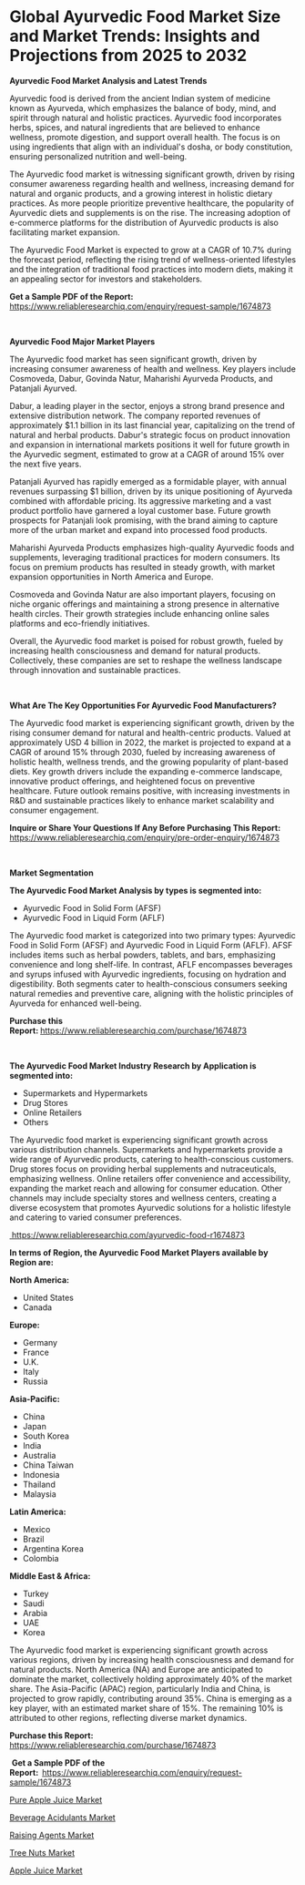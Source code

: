 <p><h1>Global Ayurvedic Food Market Size and Market Trends: Insights and Projections from 2025 to 2032</h1></p><p><strong>Ayurvedic Food Market Analysis and Latest Trends</strong></p>
<p><p>Ayurvedic food is derived from the ancient Indian system of medicine known as Ayurveda, which emphasizes the balance of body, mind, and spirit through natural and holistic practices. Ayurvedic food incorporates herbs, spices, and natural ingredients that are believed to enhance wellness, promote digestion, and support overall health. The focus is on using ingredients that align with an individual's dosha, or body constitution, ensuring personalized nutrition and well-being.</p><p>The Ayurvedic food market is witnessing significant growth, driven by rising consumer awareness regarding health and wellness, increasing demand for natural and organic products, and a growing interest in holistic dietary practices. As more people prioritize preventive healthcare, the popularity of Ayurvedic diets and supplements is on the rise. The increasing adoption of e-commerce platforms for the distribution of Ayurvedic products is also facilitating market expansion. </p><p>The Ayurvedic Food Market is expected to grow at a CAGR of 10.7% during the forecast period, reflecting the rising trend of wellness-oriented lifestyles and the integration of traditional food practices into modern diets, making it an appealing sector for investors and stakeholders.</p></p>
<p><strong>Get a Sample PDF of the Report:&nbsp;</strong> <a href="https://www.reliableresearchiq.com/enquiry/request-sample/1674873?utm_campaign=1087&utm_medium=2&utm_source=Github&utm_content=ia&utm_term=14022025&utm_id=ayurvedic-food">https://www.reliableresearchiq.com/enquiry/request-sample/1674873</a></p>
<p>&nbsp;</p>
<p><strong>Ayurvedic Food Major Market Players</strong></p>
<p><p>The Ayurvedic food market has seen significant growth, driven by increasing consumer awareness of health and wellness. Key players include Cosmoveda, Dabur, Govinda Natur, Maharishi Ayurveda Products, and Patanjali Ayurved. </p><p>Dabur, a leading player in the sector, enjoys a strong brand presence and extensive distribution network. The company reported revenues of approximately $1.1 billion in its last financial year, capitalizing on the trend of natural and herbal products. Dabur's strategic focus on product innovation and expansion in international markets positions it well for future growth in the Ayurvedic segment, estimated to grow at a CAGR of around 15% over the next five years.</p><p>Patanjali Ayurved has rapidly emerged as a formidable player, with annual revenues surpassing $1 billion, driven by its unique positioning of Ayurveda combined with affordable pricing. Its aggressive marketing and a vast product portfolio have garnered a loyal customer base. Future growth prospects for Patanjali look promising, with the brand aiming to capture more of the urban market and expand into processed food products.</p><p>Maharishi Ayurveda Products emphasizes high-quality Ayurvedic foods and supplements, leveraging traditional practices for modern consumers. Its focus on premium products has resulted in steady growth, with market expansion opportunities in North America and Europe.</p><p>Cosmoveda and Govinda Natur are also important players, focusing on niche organic offerings and maintaining a strong presence in alternative health circles. Their growth strategies include enhancing online sales platforms and eco-friendly initiatives.</p><p>Overall, the Ayurvedic food market is poised for robust growth, fueled by increasing health consciousness and demand for natural products. Collectively, these companies are set to reshape the wellness landscape through innovation and sustainable practices.</p></p>
<p>&nbsp;</p>
<p><strong>What Are The Key Opportunities For Ayurvedic Food Manufacturers?</strong></p>
<p><p>The Ayurvedic food market is experiencing significant growth, driven by the rising consumer demand for natural and health-centric products. Valued at approximately USD 4 billion in 2022, the market is projected to expand at a CAGR of around 15% through 2030, fueled by increasing awareness of holistic health, wellness trends, and the growing popularity of plant-based diets. Key growth drivers include the expanding e-commerce landscape, innovative product offerings, and heightened focus on preventive healthcare. Future outlook remains positive, with increasing investments in R&D and sustainable practices likely to enhance market scalability and consumer engagement.</p></p>
<p><strong>Inquire or Share Your Questions If Any Before Purchasing This Report:</strong> <a href="https://www.reliableresearchiq.com/enquiry/pre-order-enquiry/1674873?utm_campaign=1087&utm_medium=2&utm_source=Github&utm_content=ia&utm_term=14022025&utm_id=ayurvedic-food">https://www.reliableresearchiq.com/enquiry/pre-order-enquiry/1674873</a></p>
<p>&nbsp;</p>
<p><strong>Market Segmentation</strong></p>
<p><strong>The Ayurvedic Food Market Analysis by types is segmented into:</strong></p>
<p><ul><li>Ayurvedic Food in Solid Form (AFSF)</li><li>Ayurvedic Food in Liquid Form (AFLF)</li></ul></p>
<p><p>The Ayurvedic food market is categorized into two primary types: Ayurvedic Food in Solid Form (AFSF) and Ayurvedic Food in Liquid Form (AFLF). AFSF includes items such as herbal powders, tablets, and bars, emphasizing convenience and long shelf-life. In contrast, AFLF encompasses beverages and syrups infused with Ayurvedic ingredients, focusing on hydration and digestibility. Both segments cater to health-conscious consumers seeking natural remedies and preventive care, aligning with the holistic principles of Ayurveda for enhanced well-being.</p></p>
<p><strong>Purchase this Report:&nbsp;</strong><a href="https://www.reliableresearchiq.com/purchase/1674873?utm_campaign=1087&utm_medium=2&utm_source=Github&utm_content=ia&utm_term=14022025&utm_id=ayurvedic-food">https://www.reliableresearchiq.com/purchase/1674873</a></p>
<p>&nbsp;</p>
<p><strong>The Ayurvedic Food Market Industry Research by Application is segmented into:</strong></p>
<p><ul><li>Supermarkets and Hypermarkets</li><li>Drug Stores</li><li>Online Retailers</li><li>Others</li></ul></p>
<p><p>The Ayurvedic food market is experiencing significant growth across various distribution channels. Supermarkets and hypermarkets provide a wide range of Ayurvedic products, catering to health-conscious customers. Drug stores focus on providing herbal supplements and nutraceuticals, emphasizing wellness. Online retailers offer convenience and accessibility, expanding the market reach and allowing for consumer education. Other channels may include specialty stores and wellness centers, creating a diverse ecosystem that promotes Ayurvedic solutions for a holistic lifestyle and catering to varied consumer preferences.</p></p>
<p><a href="https://www.reliableresearchiq.com/ayurvedic-food-r1674873?utm_campaign=1087&utm_medium=2&utm_source=Github&utm_content=ia&utm_term=14022025&utm_id=ayurvedic-food">&nbsp;https://www.reliableresearchiq.com/ayurvedic-food-r1674873</a></p>
<p><strong>In terms of Region, the Ayurvedic Food Market Players available by Region are:</strong></p>
<p>
    <p> <strong> North America: </strong>
        <ul>
            <li>United States</li>
            <li>Canada</li>
        </ul>
        </p> 
    <p> <strong> Europe: </strong>
        <ul>
            <li>Germany</li>
            <li>France</li>
            <li>U.K.</li>
            <li>Italy</li>
            <li>Russia</li>
        </ul>
        </p> 
    <p> <strong> Asia-Pacific: </strong>
        <ul>
            <li>China</li>
            <li>Japan</li>
            <li>South Korea</li>
            <li>India</li>
            <li>Australia</li>
            <li>China Taiwan</li>
            <li>Indonesia</li>
            <li>Thailand</li>
            <li>Malaysia</li>
        </ul>
        </p> 
    <p> <strong> Latin America: </strong>
        <ul>
            <li>Mexico</li>
            <li>Brazil</li>
            <li>Argentina Korea</li>
            <li>Colombia</li>
        </ul>
        </p> 
    <p> <strong> Middle East & Africa: </strong>
        <ul>
            <li>Turkey</li>
            <li>Saudi</li>
            <li>Arabia</li>
            <li>UAE</li>
            <li>Korea</li>
        </ul>
    </p>
    </p>
<p><p>The Ayurvedic food market is experiencing significant growth across various regions, driven by increasing health consciousness and demand for natural products. North America (NA) and Europe are anticipated to dominate the market, collectively holding approximately 40% of the market share. The Asia-Pacific (APAC) region, particularly India and China, is projected to grow rapidly, contributing around 35%. China is emerging as a key player, with an estimated market share of 15%. The remaining 10% is attributed to other regions, reflecting diverse market dynamics.</p></p>
<p><strong>Purchase this Report: </strong><a href="https://www.reliableresearchiq.com/purchase/1674873?utm_campaign=1087&utm_medium=2&utm_source=Github&utm_content=ia&utm_term=14022025&utm_id=ayurvedic-food">https://www.reliableresearchiq.com/purchase/1674873</a></p>
<p>&nbsp;<strong>Get a Sample PDF of the Report:&nbsp;&nbsp;</strong><a href="https://www.reliableresearchiq.com/enquiry/request-sample/1674873?utm_campaign=1087&utm_medium=2&utm_source=Github&utm_content=ia&utm_term=14022025&utm_id=ayurvedic-food">https://www.reliableresearchiq.com/enquiry/request-sample/1674873</a></p>
<p><strong></strong></p>
<p><p><a href="https://github.com/nacrehuipie/Market-Research-Report-List-1/blob/main/pure-apple-juice-market.md?utm_campaign=1087&utm_medium=2&utm_source=Github&utm_content=ia&utm_term=14022025&utm_id=ayurvedic-food">Pure Apple Juice Market</a></p><p><a href="https://github.com/wynonachirei9/Market-Research-Report-List-1/blob/main/beverage-acidulants-market.md?utm_campaign=1087&utm_medium=2&utm_source=Github&utm_content=ia&utm_term=14022025&utm_id=ayurvedic-food">Beverage Acidulants Market</a></p><p><a href="https://github.com/merkinedry7b/Market-Research-Report-List-1/blob/main/raising-agents-market.md?utm_campaign=1087&utm_medium=2&utm_source=Github&utm_content=ia&utm_term=14022025&utm_id=ayurvedic-food">Raising Agents Market</a></p><p><a href="https://github.com/urticagebbia/Market-Research-Report-List-1/blob/main/tree-nuts-market.md?utm_campaign=1087&utm_medium=2&utm_source=Github&utm_content=ia&utm_term=14022025&utm_id=ayurvedic-food">Tree Nuts Market</a></p><p><a href="https://github.com/ugurgyuri/Market-Research-Report-List-1/blob/main/apple-juice-market.md?utm_campaign=1087&utm_medium=2&utm_source=Github&utm_content=ia&utm_term=14022025&utm_id=ayurvedic-food">Apple Juice Market</a></p></p>